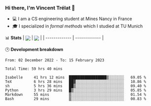 ### Hi there, I'm Vincent Trélat 👋
 - 💻 I am a CS engineering student at Mines Nancy in France
 - 🎓 I specialized in *formal methods* which I studied at TU Munich

📊 **Stats**
| <img align="center" src="https://readme-stats.clckblog.space/api?username=VTrelat&show_icons=true&include_all_commits=true&theme=tokyonight&hide_border=true" /> | <img align="center" src="https://readme-stats.clckblog.space/api/top-langs/?username=VTrelat&layout=compact&theme=tokyonight&hide_border=true&exclude_repo=ElevatorSimulator" /> |
| ------------- | ------------- |

🕑 **Development breakdown**
<!--START_SECTION:waka-->

```text
From: 02 December 2022 - To: 15 February 2023

Total Time: 59 hrs 40 mins

Isabelle     41 hrs 12 mins  █████████████████▒░░░░░░░   69.05 %
TeX          6 hrs 28 mins   ██▓░░░░░░░░░░░░░░░░░░░░░░   10.86 %
sh           5 hrs 36 mins   ██▒░░░░░░░░░░░░░░░░░░░░░░   09.40 %
Python       3 hrs 29 mins   █▒░░░░░░░░░░░░░░░░░░░░░░░   05.85 %
Markdown     55 mins         ▒░░░░░░░░░░░░░░░░░░░░░░░░   01.54 %
Bash         29 mins         ▒░░░░░░░░░░░░░░░░░░░░░░░░   00.83 %
```

<!--END_SECTION:waka-->
